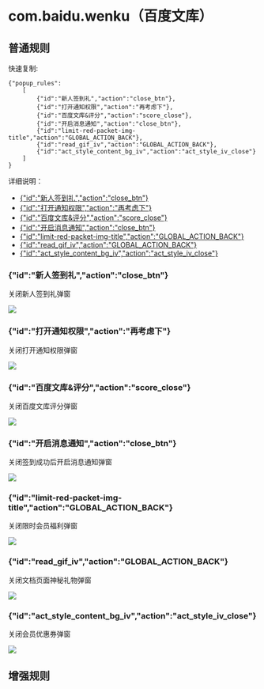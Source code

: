 # com.baidu.wenku（百度文库）

## 普通规则

快速复制:
```
{"popup_rules":
    [
        {"id":"新人签到礼","action":"close_btn"},
        {"id":"打开通知权限","action":"再考虑下"},
        {"id":"百度文库&评分","action":"score_close"},
        {"id":"开启消息通知","action":"close_btn"},
        {"id":"limit-red-packet-img-title","action":"GLOBAL_ACTION_BACK"},
        {"id":"read_gif_iv","action":"GLOBAL_ACTION_BACK"},
        {"id":"act_style_content_bg_iv","action":"act_style_iv_close"}
    ]
}
```
详细说明：
- [{"id":"新人签到礼","action":"close_btn"}](#id新人签到礼actionclose_btn)
- [{"id":"打开通知权限","action":"再考虑下"}](#id打开通知权限action再考虑下)
- [{"id":"百度文库&评分","action":"score_close"}](#id百度文库评分actionscore_close)
- [{"id":"开启消息通知","action":"close_btn"}](#id开启消息通知actionclose_btn)
- [{"id":"limit-red-packet-img-title","action":"GLOBAL_ACTION_BACK"}](#idlimit-red-packet-img-titleactionglobal_action_back)
- [{"id":"read_gif_iv","action":"GLOBAL_ACTION_BACK"}](#idread_gif_ivactionglobal_action_back)
- [{"id":"act_style_content_bg_iv","action":"act_style_iv_close"}](#idact_style_content_bg_ivactionact_style_iv_close)

### {"id":"新人签到礼","action":"close_btn"}
关闭新人签到礼弹窗

![](./assets/新人签到礼弹窗.jpg)

### {"id":"打开通知权限","action":"再考虑下"}
关闭打开通知权限弹窗

![](./assets/打开通知权限弹窗.jpg)

### {"id":"百度文库&评分","action":"score_close"}
关闭百度文库评分弹窗

![](./assets/百度文库评分弹窗.jpg)

### {"id":"开启消息通知","action":"close_btn"}
关闭签到成功后开启消息通知弹窗

![](./assets/签到成功后开启消息通知弹窗.jpg)

### {"id":"limit-red-packet-img-title","action":"GLOBAL_ACTION_BACK"}
关闭限时会员福利弹窗

![](./assets/限时会员福利弹窗.jpg)

### {"id":"read_gif_iv","action":"GLOBAL_ACTION_BACK"}
关闭文档页面神秘礼物弹窗

![](./assets/文档页面神秘礼物弹窗.jpg)

### {"id":"act_style_content_bg_iv","action":"act_style_iv_close"}
关闭会员优惠券弹窗

![](./assets/会员优惠券弹窗.jpg)


## 增强规则
